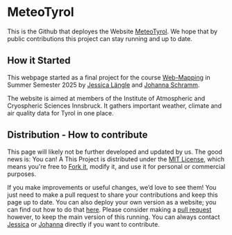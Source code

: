 # MeteoTyrol
This is the Github that deployes the Website [MeteoTyrol](meteotyrol.github.io).
We hope that by public contributions this project can stay running and up to date.

## How it Started
This webpage started as a final project for the course [Web-Mapping](https://webmapping.github.io) in Summer Semester 2025 by [Jessica Längle](mailto:jessica.laengle@student.uibk.ac.at) and [Johanna Schramm](mailto:johanna.schramm@student.uibk.ac.at).

The website is aimed at members of the Institute of Atmospheric and Cryospheric Sciences Innsbruck. It  gathers important weather, climate and air quality data for Tyrol in one place.


## Distribution - How to contribute
This page will likely not be further developed and updated by us. The good news is: You can! A
This Project is distributed under the [MIT License](license.txt), which means you're free to [Fork it](https://docs.github.com/en/pull-requests/collaborating-with-pull-requests/working-with-forks/fork-a-repo), modify it, and use it for personal or commercial purposes.

If you make improvements or useful changes, we’d love to see them! You just need to make a pull request to share your contributions and keep this page up to date. You can also deploy your own version as a website; you can find out how to do that [here](https://docs.github.com/en/pages/getting-started-with-github-pages/creating-a-github-pages-site). Please consider making a [pull request](https://docs.github.com/en/pull-requests/collaborating-with-pull-requests/proposing-changes-to-your-work-with-pull-requests/about-pull-requests) however, to keep the main version of this running. You can always contact [Jessica](mailto:jessica.laengle@student.uibk.ac.at) or [Johanna](mailto:johanna.schramm@student.uibk.ac.at) directly if you want to contribute.